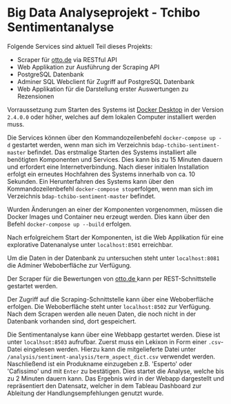 # Big Data Analyseprojekt - Tchibo Sentimentanalyse

Folgende Services sind aktuell Teil dieses Projekts:

-   Scraper für [otto.de](https://otto.de) via RESTful API
-   Web Applikation zur Ausführung der Scraping API
-   PostgreSQL Datenbank
-   Adminer SQL Webclient für Zugriff auf PostgreSQL Datenbank
-   Web Applikation für die Darstellung erster Auswertungen zu Rezensionen

Vorraussetzung zum Starten des Systems ist [Docker Desktop](https://www.docker.com/get-started) in der Version `2.4.0.0` oder höher, welches auf dem lokalen Computer installiert werden muss.

Die Services können über den Kommandozeilenbefehl `docker-compose up -d` gestartet werden, wenn man sich im Verzeichnis `bdap-tchibo-sentiment-master` befindet. Das erstmalige Starten des Systems installiert alle benötigten Komponenten und Services. Dies kann bis zu 15 Minuten dauern und erfordert eine Internetverbindung. Nach dieser initialen Installation erfolgt ein erneutes Hochfahren des Systems innerhalb von ca. 10 Sekunden.
Ein Herunterfahren des Systems kann über den Kommandozeilenbefehl `docker-compose stop`erfolgen, wenn man sich im Verzeichnis `bdap-tchibo-sentiment-master` befindet.

Wurden Änderungen an einer der Komponenten vorgenommen, müssen die Docker Images und Container neu erzeugt werden. Dies kann über den Befehl `docker-compose up --build` erfolgen.

Nach erfolgreichem Start der Komponenten, ist die Web Applikation für eine explorative Datenanalyse unter `localhost:8501` erreichbar.

Um die Daten in der Datenbank zu untersuchen steht unter `localhost:8081` die Adminer Weboberfläche zur Verfügung.

Der Scraper für die Bewertungen von [otto.de ](https://otto.de) kann per REST-Schnittstelle gestartet werden.

Der Zugriff auf die Scraping-Schnittstelle kann über eine Weboberfläche erfolgen.
Die Weboberfläche steht unter `localhost:8502` zur Verfügung.
Nach dem Scrapen werden alle neuen Daten, die noch nicht in der Datenbank vorhanden sind, dort gespeichert.

Die Sentimentanalyse kann über eine Webbapp gestartet werden. Diese ist unter `localhsot:8503` aufrufbar. Zuerst muss ein Lekixon in Form einer `.csv`-Datei eingelesen werden. Hierzu kann die mitgelieferte Datei unter `/analysis/sentiment-analysis/term_aspect_dict.csv` verwendet werden. Naschließend ist ein Produkname einzugeben z.B. 'Esperto' oder 'Cafissimo' und mit `Enter` zu bestätigen. Dies startet die Analyse, welche bis zu 2 Minuten dauern kann. Das Ergebnis wird in der Webapp dargestellt und repräsentiert den Datensatz, welcher in dem Tableau Dashboard zur Ableitung der Handlungsempfehlungen genutzt wurde.

